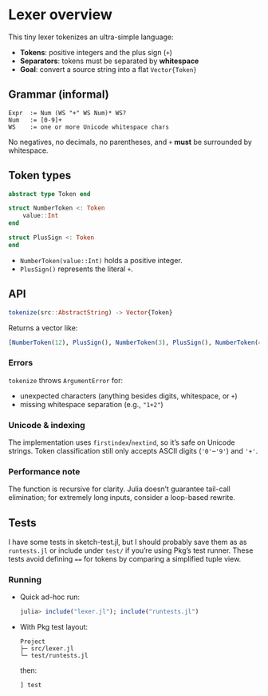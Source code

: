 # Lexer overview

This tiny lexer tokenizes an ultra-simple language:

* **Tokens**: positive integers and the plus sign (`+`)
* **Separators**: tokens must be separated by **whitespace**
* **Goal**: convert a source string into a flat `Vector{Token}`

## Grammar (informal)

```
Expr  := Num (WS "+" WS Num)* WS?
Num   := [0-9]+
WS    := one or more Unicode whitespace chars
```

No negatives, no decimals, no parentheses, and `+` **must** be surrounded by whitespace.

## Token types

```julia
abstract type Token end

struct NumberToken <: Token
    value::Int
end

struct PlusSign <: Token
end
```

* `NumberToken(value::Int)` holds a positive integer.
* `PlusSign()` represents the literal `+`.

## API

```julia
tokenize(src::AbstractString) -> Vector{Token}
```

Returns a vector like:

```julia
[NumberToken(12), PlusSign(), NumberToken(3), PlusSign(), NumberToken(456)]
```

### Errors

`tokenize` throws `ArgumentError` for:

* unexpected characters (anything besides digits, whitespace, or `+`)
* missing whitespace separation (e.g., `"1+2"`)

### Unicode & indexing

The implementation uses `firstindex`/`nextind`, so it’s safe on Unicode strings. Token classification still only accepts ASCII digits (`'0'`–`'9'`) and `'+'`.

### Performance note

The function is recursive for clarity. Julia doesn’t guarantee tail-call elimination; for extremely long inputs, consider a loop-based rewrite.

## Tests

I have some tests in sketch-test.jl, but I should probably save them as as `runtests.jl` or include under `test/` if you’re using Pkg’s test runner.
These tests avoid defining `==` for tokens by comparing a simplified tuple view.

### Running

* Quick ad-hoc run:

  ```julia
  julia> include("lexer.jl"); include("runtests.jl")
  ```
* With Pkg test layout:

  ```
  Project
  ├─ src/lexer.jl
  └─ test/runtests.jl
  ```

  then:

  ```julia
  ] test
  ```
